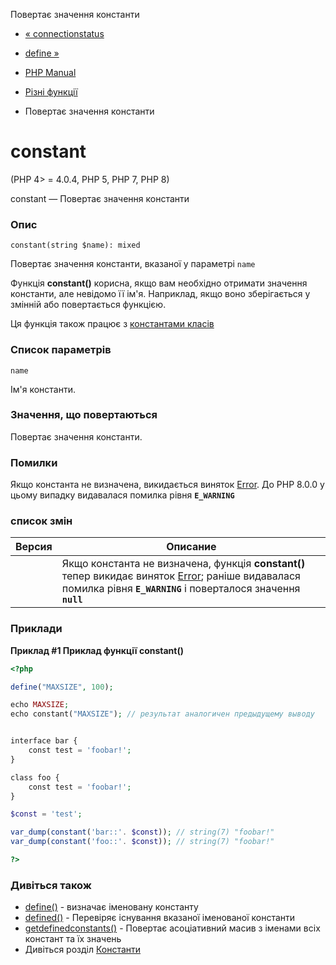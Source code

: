 Повертає значення константи

-   [« connectionstatus](function.connection-status.html)
    
-   [define »](function.define.md)
    
-   [PHP Manual](index.md)
    
-   [Різні функції](ref.misc.md)
    
-   Повертає значення константи
    

# constant

(PHP 4> = 4.0.4, PHP 5, PHP 7, PHP 8)

constant — Повертає значення константи

### Опис

```methodsynopsis
constant(string $name): mixed
```

Повертає значення константи, вказаної у параметрі `name`

Функція **constant()** корисна, якщо вам необхідно отримати значення константи, але невідомо її ім'я. Наприклад, якщо воно зберігається у змінній або повертається функцією.

Ця функція також працює з [константами класів](language.oop5.constants.md)

### Список параметрів

`name`

Ім'я константи.

### Значення, що повертаються

Повертає значення константи.

### Помилки

Якщо константа не визначена, викидається виняток [Error](class.error.md). До PHP 8.0.0 у цьому випадку видавалася помилка рівня **`E_WARNING`**

### список змін

| Версия | Описание                                                                                                                                                                             |
|--------|--------------------------------------------------------------------------------------------------------------------------------------------------------------------------------------|
|        | Якщо константа не визначена, функція **constant()** тепер викидає виняток [Error](class.error.md); раніше видавалася помилка рівня **`E_WARNING`** і поверталося значення **`null`** |

### Приклади

**Приклад #1 Приклад функції **constant()****

```php
<?php

define("MAXSIZE", 100);

echo MAXSIZE;
echo constant("MAXSIZE"); // результат аналогичен предыдущему выводу


interface bar {
    const test = 'foobar!';
}

class foo {
    const test = 'foobar!';
}

$const = 'test';

var_dump(constant('bar::'. $const)); // string(7) "foobar!"
var_dump(constant('foo::'. $const)); // string(7) "foobar!"

?>
```

### Дивіться також

-   [define()](function.define.md) - визначає іменовану константу
-   [defined()](function.defined.md) - Перевіряє існування вказаної іменованої константи
-   [getdefinedconstants()](function.get-defined-constants.html) - Повертає асоціативний масив з іменами всіх констант та їх значень
-   Дивіться розділ [Константи](language.constants.md)